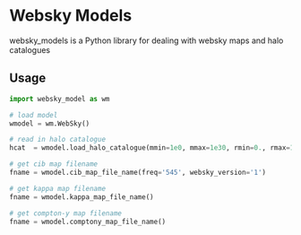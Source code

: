 # Websky Models

websky_models is a Python library for dealing with websky maps and halo catalogues


## Usage

```python
import websky_model as wm

# load model
wmodel = wm.WebSky()

# read in halo catalogue
hcat  = wmodel.load_halo_catalogue(mmin=1e0, mmax=1e30, rmin=0., rmax=14.e3)

# get cib map filename
fname = wmodel.cib_map_file_name(freq='545', websky_version='1')

# get kappa map filename
fname = wmodel.kappa_map_file_name()

# get compton-y map filename
fname = wmodel.comptony_map_file_name()
```

